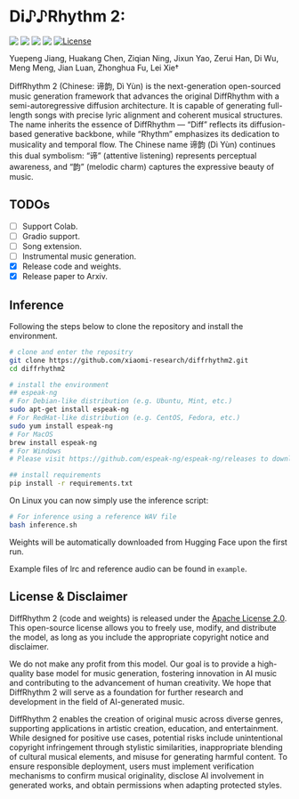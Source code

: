 <p align="center">
   <h1>Di♪♪Rhythm 2: </h1>
</p>

<div style='display:flex; gap: 0.25rem; '>
  <a href='https://arxiv.org/pdf/2510.22950'><img src='https://img.shields.io/badge/Paper-PDF-red'></a>
  <a href='https://aslp-lab.github.io/DiffRhythm2.github.io'><img src='https://img.shields.io/badge/Project-Demo-green'></a>
  <a href='https://huggingface.co/ASLP-lab/DiffRhythm2'><img src='https://img.shields.io/badge/%F0%9F%A4%97%20Hugging%20Face-Models-yellow'></a>
  <a href='https://github.com/xiaomi-research/diffrhythm2'><img src='https://img.shields.io/badge/%F0%9F%A4%97%20Hugging%20Face-Space-yellow'></a>
  <a href="https://github.com/xiaomi-research/diffrhythm2/blob/main/LICENSE"><img alt="License" src="https://img.shields.io/badge/License-Apache%202.0-blue?&color=blue"/></a>
</div>

Yuepeng Jiang, Huakang Chen, Ziqian Ning, Jixun Yao, Zerui Han, Di Wu, Meng Meng, Jian Luan, Zhonghua Fu, Lei Xie†

<!-- <p align="center">
  <b>DiffRhythm 2</b> &nbsp;&nbsp;|&nbsp;&nbsp;
  📑 <a href="https://arxiv.org/abs/2503.01183">Paper</a> &nbsp;&nbsp;|&nbsp;&nbsp;
  🎵 <a href="https://aslp-lab.github.io/DiffRhythm.github.io/">Demo</a>
</p> -->

DiffRhythm 2 (Chinese: 谛韵, Dì Yùn) is the next-generation open-sourced music generation framework that advances the original DiffRhythm with a semi-autoregressive diffusion architecture. It is capable of generating full-length songs with precise lyric alignment and coherent musical structures. The name inherits the essence of DiffRhythm — “Diff” reflects its diffusion-based generative backbone, while “Rhythm” emphasizes its dedication to musicality and temporal flow. The Chinese name 谛韵 (Dì Yùn) continues this dual symbolism: “谛” (attentive listening) represents perceptual awareness, and “韵” (melodic charm) captures the expressive beauty of music.


## TODOs
- [ ] Support Colab.
- [ ] Gradio support.
- [ ] Song extension.
- [ ] Instrumental music generation.
- [x] Release code and weights.
- [x] Release paper to Arxiv.

## Inference

Following the steps below to clone the repository and install the environment.

```bash 
# clone and enter the repositry
git clone https://github.com/xiaomi-research/diffrhythm2.git
cd diffrhythm2

# install the environment
## espeak-ng
# For Debian-like distribution (e.g. Ubuntu, Mint, etc.)
sudo apt-get install espeak-ng
# For RedHat-like distribution (e.g. CentOS, Fedora, etc.) 
sudo yum install espeak-ng
# For MacOS
brew install espeak-ng
# For Windows
# Please visit https://github.com/espeak-ng/espeak-ng/releases to download .msi installer

## install requirements
pip install -r requirements.txt
```

On Linux you can now simply use the inference script:
```bash
# For inference using a reference WAV file
bash inference.sh
```

Weights will be automatically downloaded from Hugging Face upon the first run.

Example files of lrc and reference audio can be found in `example`. 


## License & Disclaimer

DiffRhythm 2 (code and weights) is released under the [Apache License 2.0](https://www.apache.org/licenses/LICENSE-2.0). This open-source license allows you to freely use, modify, and distribute the model, as long as you include the appropriate copyright notice and disclaimer.

We do not make any profit from this model. Our goal is to provide a high-quality base model for music generation, fostering innovation in AI music and contributing to the advancement of human creativity. We hope that DiffRhythm 2 will serve as a foundation for further research and development in the field of AI-generated music.

DiffRhythm 2 enables the creation of original music across diverse genres, supporting applications in artistic creation, education, and entertainment. While designed for positive use cases, potential risks include unintentional copyright infringement through stylistic similarities, inappropriate blending of cultural musical elements, and misuse for generating harmful content. To ensure responsible deployment, users must implement verification mechanisms to confirm musical originality, disclose AI involvement in generated works, and obtain permissions when adapting protected styles.
